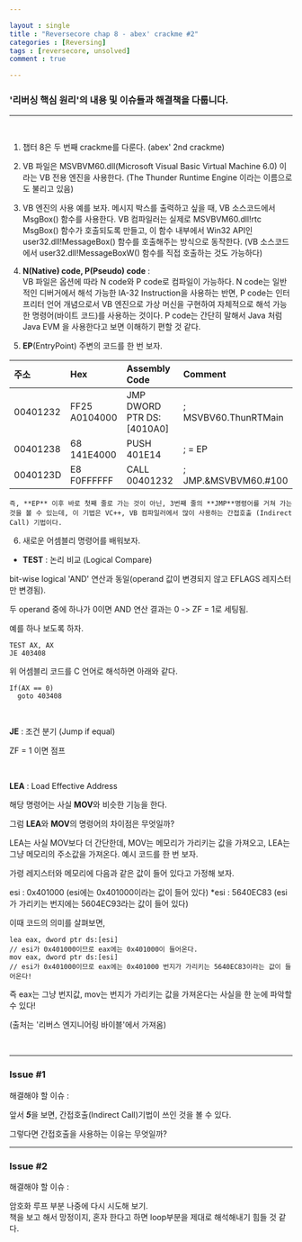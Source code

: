 ```yaml
---

layout : single
title : "Reversecore chap 8 - abex' crackme #2"
categories : [Reversing]
tags : [reversecore, unsolved]
comment : true

---
```


### '리버싱 핵심 원리'의 내용 및 이슈들과 해결책을 다룹니다.


---

<br/>


1. 챕터 8은 두 번째 crackme를 다룬다. (abex' 2nd crackme)

2. VB 파일은 MSVBVM60.dll(Microsoft Visual Basic Virtual Machine 6.0) 이라는 VB 전용 엔진을 사용한다. (The Thunder Runtime Engine 이라는 이름으로도 불리고 있음)

3. VB 엔진의 사용 예를 보자. 메시지 박스를 출력하고 싶을 때, VB 소스코드에서 MsgBox() 함수를 사용한다. VB 컴파일러는 실제로 MSVBVM60.dll!rtc MsgBox() 함수가 호출되도록 만들고, 이 함수 내부에서 Win32 API인 user32.dll!MessageBox() 함수를 호출해주는 방식으로 동작한다. (VB 소스코드에서 user32.dll!MessageBoxW() 함수를 직접 호출하는 것도 가능하다)

4. **N(Native) code, P(Pseudo) code** : <br/>
  VB 파일은 옵션에 따라 N code와 P code로 컴파일이 가능하다. N code는 일반적인 디버거에서 해석 가능한 IA-32 Instruction을 사용하는 반면, P code는 인터프리터 언어 개념으로서 VB 엔진으로 가상 머신을 구현하여 자체적으로 해석 가능한 명령어(바이트 코드)를 사용하는 것이다. P code는 간단히 말해서 Java 처럼 Java EVM 을 사용한다고 보면 이해하기 편할 것 같다.

5. **EP**(EntryPoint) 주변의 코드를 한 번 보자.

  주소 | Hex | Assembly Code | Comment
  |:------|:--------|:---------|:--------|
	00401232 | FF25 A0104000 | JMP DWORD PTR DS:[4010A0] | ; MSVBV60.ThunRTMain
	00401238 | 68 141E4000 | PUSH 401E14 | ; = EP
	0040123D | E8 F0FFFFFF | CALL 00401232 | ; JMP.&MSVBVM60.#100

	즉, **EP** 이후 바로 첫째 줄로 가는 것이 아닌, 3번째 줄의 **JMP**명령어를 거쳐 가는 것을 볼 수 있는데, 이 기법은 VC++, VB 컴파일러에서 많이 사용하는 간접호출 (Indirect Call) 기법이다.


6. 새로운 어셈블리 명령어를 배워보자.

- **TEST** : 논리 비교 (Logical Compare)

bit-wise logical 'AND' 연산과 동일(operand 값이 변경되지 않고 EFLAGS 레지스터만 변경됨).

두 operand 중에 하나가 0이면 AND 연산 결과는 0 -> ZF = 1로 세팅됨.

예를 하나 보도록 하자.

~~~
TEST AX, AX
JE 403408
~~~

위 어셈블리 코드를 C 언어로 해석하면 아래와 같다. 

~~~
If(AX == 0)
  goto 403408
~~~

<br/>

**JE** : 조건 분기 (Jump if equal)

ZF = 1 이면 점프

<br/>

**LEA** : Load Effective Address

해당 명령어는 사실 **MOV**와 비슷한 기능을 한다.

그럼 **LEA**와 **MOV**의 명령어의 차이점은 무엇일까?

LEA는 사실 MOV보다 더 간단한데, MOV는 메모리가 가리키는 값을 가져오고, LEA는 그냥 메모리의 주소값을 가져온다. 예시 코드를 한 번 보자.

가령 레지스터와 메모리에 다음과 같은 값이 들어 있다고 가정해 보자.

esi : 0x401000 (esi에는 0x401000이라는 값이 들어 있다)
*esi : 5640EC83 (esi가 가리키는 번지에는 5604EC93라는 값이 들어 있다)

이때 코드의 의미를 살펴보면,

~~~
lea eax, dword ptr ds:[esi]
// esi가 0x401000이므로 eax에는 0x401000이 들어온다.
mov eax, dword ptr ds:[esi]
// esi가 0x401000이므로 eax에는 0x401000 번지가 가리키는 5640EC83이라는 값이 들어온다!
~~~

즉 eax는 그냥 번지값, mov는 번지가 가리키는 값을 가져온다는 사실을 한 눈에 파악할 수 있다!

(출처는 '리버스 엔지니어링 바이블'에서 가져옴)
 

  



<br/>


---



### Issue #1

해결해야 할 이슈 : 


앞서 ***5***을 보면, 간접호출(Indirect Call)기법이 쓰인 것을 볼 수 있다. 

그렇다면 간접호출을 사용하는 이유는 무엇일까?


---


### Issue #2

해결해야 할 이슈 : 

암호화 루프 부분 나중에 다시 시도해 보기. <br/>
책을 보고 해서 망정이지, 혼자 한다고 하면 loop부분을 제대로 해석해내기 힘들 것 같다.

